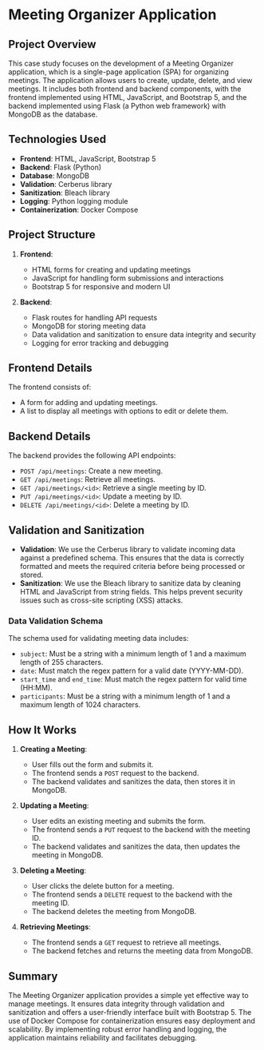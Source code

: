 # Meeting Organizer Application

## Project Overview

This case study focuses on the development of a Meeting Organizer application, which is a single-page application (SPA) for organizing meetings. The application allows users to create, update, delete, and view meetings. It includes both frontend and backend components, with the frontend implemented using HTML, JavaScript, and Bootstrap 5, and the backend implemented using Flask (a Python web framework) with MongoDB as the database.

## Technologies Used

- **Frontend**: HTML, JavaScript, Bootstrap 5
- **Backend**: Flask (Python)
- **Database**: MongoDB
- **Validation**: Cerberus library
- **Sanitization**: Bleach library
- **Logging**: Python logging module
- **Containerization**: Docker Compose

## Project Structure

1. **Frontend**:
    - HTML forms for creating and updating meetings
    - JavaScript for handling form submissions and interactions
    - Bootstrap 5 for responsive and modern UI

2. **Backend**:
    - Flask routes for handling API requests
    - MongoDB for storing meeting data
    - Data validation and sanitization to ensure data integrity and security
    - Logging for error tracking and debugging

## Frontend Details

The frontend consists of:
- A form for adding and updating meetings.
- A list to display all meetings with options to edit or delete them.

## Backend Details

The backend provides the following API endpoints:
- `POST /api/meetings`: Create a new meeting.
- `GET /api/meetings`: Retrieve all meetings.
- `GET /api/meetings/<id>`: Retrieve a single meeting by ID.
- `PUT /api/meetings/<id>`: Update a meeting by ID.
- `DELETE /api/meetings/<id>`: Delete a meeting by ID.

## Validation and Sanitization

- **Validation**: We use the Cerberus library to validate incoming data against a predefined schema. This ensures that the data is correctly formatted and meets the required criteria before being processed or stored.
- **Sanitization**: We use the Bleach library to sanitize data by cleaning HTML and JavaScript from string fields. This helps prevent security issues such as cross-site scripting (XSS) attacks.

### Data Validation Schema

The schema used for validating meeting data includes:
- `subject`: Must be a string with a minimum length of 1 and a maximum length of 255 characters.
- `date`: Must match the regex pattern for a valid date (YYYY-MM-DD).
- `start_time` and `end_time`: Must match the regex pattern for valid time (HH:MM).
- `participants`: Must be a string with a minimum length of 1 and a maximum length of 1024 characters.

## How It Works

1. **Creating a Meeting**:
   - User fills out the form and submits it.
   - The frontend sends a `POST` request to the backend.
   - The backend validates and sanitizes the data, then stores it in MongoDB.

2. **Updating a Meeting**:
   - User edits an existing meeting and submits the form.
   - The frontend sends a `PUT` request to the backend with the meeting ID.
   - The backend validates and sanitizes the data, then updates the meeting in MongoDB.

3. **Deleting a Meeting**:
   - User clicks the delete button for a meeting.
   - The frontend sends a `DELETE` request to the backend with the meeting ID.
   - The backend deletes the meeting from MongoDB.

4. **Retrieving Meetings**:
   - The frontend sends a `GET` request to retrieve all meetings.
   - The backend fetches and returns the meeting data from MongoDB.

## Summary

The Meeting Organizer application provides a simple yet effective way to manage meetings. It ensures data integrity through validation and sanitization and offers a user-friendly interface built with Bootstrap 5. The use of Docker Compose for containerization ensures easy deployment and scalability. By implementing robust error handling and logging, the application maintains reliability and facilitates debugging.
